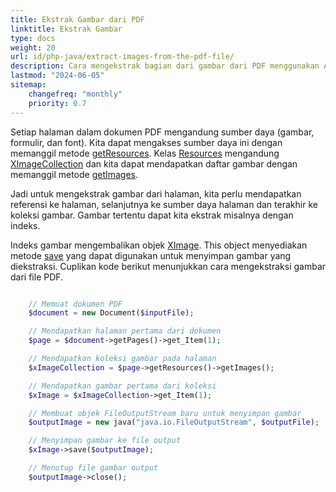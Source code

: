 ```yaml
---
title: Ekstrak Gambar dari PDF 
linktitle: Ekstrak Gambar
type: docs
weight: 20
url: id/php-java/extract-images-from-the-pdf-file/
description: Cara mengekstrak bagian dari gambar dari PDF menggunakan Aspose.PDF untuk PHP
lastmod: "2024-06-05"
sitemap:
    changefreq: "monthly"
    priority: 0.7
---
```


Setiap halaman dalam dokumen PDF mengandung sumber daya (gambar, formulir, dan font). Kita dapat mengakses sumber daya ini dengan memanggil metode [getResources](https://reference.aspose.com/pdf/java/com.aspose.pdf/Page#getResources--). Kelas [Resources](https://reference.aspose.com/pdf/java/com.aspose.pdf/Resources) mengandung [XImageCollection](https://reference.aspose.com/pdf/java/com.aspose.pdf/XImageCollection) dan kita dapat mendapatkan daftar gambar dengan memanggil metode [getImages](https://reference.aspose.com/pdf/java/com.aspose.pdf/Resources#getImages--).

Jadi untuk mengekstrak gambar dari halaman, kita perlu mendapatkan referensi ke halaman, selanjutnya ke sumber daya halaman dan terakhir ke koleksi gambar. Gambar tertentu dapat kita ekstrak misalnya dengan indeks.

Indeks gambar mengembalikan objek [XImage](https://reference.aspose.com/pdf/java/com.aspose.pdf/XImage).
This object menyediakan metode [save](https://reference.aspose.com/pdf/java/com.aspose.pdf/XImage#save-java.io.OutputStream-) yang dapat digunakan untuk menyimpan gambar yang diekstraksi. Cuplikan kode berikut menunjukkan cara mengekstraksi gambar dari file PDF.

```php

    // Memuat dokumen PDF
    $document = new Document($inputFile);

    // Mendapatkan halaman pertama dari dokumen
    $page = $document->getPages()->get_Item(1);

    // Mendapatkan koleksi gambar pada halaman
    $xImageCollection = $page->getResources()->getImages();

    // Mendapatkan gambar pertama dari koleksi
    $xImage = $xImageCollection->get_Item(1);

    // Membuat objek FileOutputStream baru untuk menyimpan gambar
    $outputImage = new java("java.io.FileOutputStream", $outputFile);

    // Menyimpan gambar ke file output
    $xImage->save($outputImage);

    // Menutup file gambar output
    $outputImage->close();
```